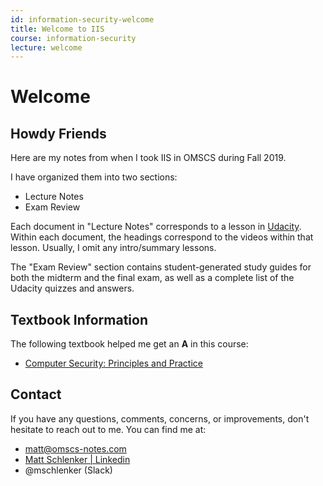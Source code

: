 ```yaml
---
id: information-security-welcome
title: Welcome to IIS
course: information-security
lecture: welcome
---
```


# Welcome

## Howdy Friends

Here are my notes from when I took IIS in OMSCS during Fall 2019.

I have organized them into two sections:

* Lecture Notes
* Exam Review

Each document in "Lecture Notes" corresponds to a lesson in [Udacity](https://classroom.udacity.com/courses/ud459). Within each document, the headings correspond to the videos within that lesson. Usually, I omit any intro/summary lessons.

The "Exam Review" section contains student-generated study guides for both the midterm and the final exam,
as well as a complete list of the Udacity quizzes and answers.

## Textbook Information

The following textbook helped me get an **A** in this course:
- [Computer Security: Principles and Practice](https://amzn.to/2Wgif8Q)

## Contact

If you have any questions, comments, concerns, or improvements, don't hesitate to reach out to me. You can find me at:

* [matt@omscs-notes.com](mailto:matt@omscs-notes.com)
* [Matt Schlenker \| Linkedin](https://www.linkedin.com/in/matt-schlenker-3457b047/)
* @mschlenker \(Slack\)
